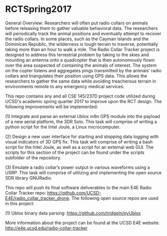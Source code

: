 # RCTSpring2017

General Overview:
Researchers will often put radio collars on animals before releasing them to gather valuable behavioral data. The researchers will periodically track the animal positions and eventually attempt to recover the radio collars. In some places, such as the Cayman Islands and the Dominican Republic, the wilderness is tough terrain to traverse, potentially taking more than an hour to walk a mile. The Radio Collar Tracker project is designed to address this terrestrial problem by taking to the skies and mounting an antenna onto a quadcopter that is then autonomously flown over the area suspected of containing the animals of interest. The system on the copter listens and aggregates pings transmitted by the animals’ radio collars and triangulates their position using GPS data. This allows the researchers to gather the same data while avoiding treacherous terrain in environments remote to any emergency medical services.

This repo contains any and all CSE 145/237D project code utilized during UCSD's academic spring quarter 2017 to improve upon the RCT design. The following improvements will be implemented:

(1) Integrate and parse an external Ublox m8n GPS module into the payload of a new aerial platform, the 3DR Solo. This task will comprise of writing a python script for the Intel Joule, a Linux microcomputer. 

(2) Design a new user interface for starting and stopping data logging with visual indicators of 3D GPS fix. This task will comprise of writing a bash script for the Intel Joule, as well as a script for an external web GUI. The scripts for this section of the project can be found under the scripts subfolder of the repository.

(3) Emulate a radio collar’s power output in various waveforms using a USRP. This task will comprise of utilizing and implementing the open source SDR library GNURadio.

This repo will push its final software deliverables to the main E4E Radio Collar Tracker repo: https://github.com/UCSD-E4E/radio_collar_tracker_drone. The following open source repos are used in this project:

(1) Ublox binary data parsing: https://github.com/tridgeIn/pyUblox

More information about the project can be found at the UCSD E4E website: http://e4e.ucsd.edu/radio-collar-tracker
